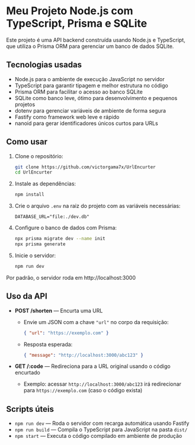# Meu Projeto Node.js com TypeScript, Prisma e SQLite

Este projeto é uma API backend construída usando Node.js e TypeScript, que utiliza o Prisma ORM para gerenciar um banco de dados SQLite.

## Tecnologias usadas

- Node.js para o ambiente de execução JavaScript no servidor  
- TypeScript para garantir tipagem e melhor estrutura no código  
- Prisma ORM para facilitar o acesso ao banco SQLite  
- SQLite como banco leve, ótimo para desenvolvimento e pequenos projetos  
- dotenv para gerenciar variáveis de ambiente de forma segura  
- Fastify como framework web leve e rápido  
- nanoid para gerar identificadores únicos curtos para URLs  

## Como usar

1. Clone o repositório:

    ```bash
    git clone https://github.com/victorgama7x/UrlEncurter
    cd UrlEncurter
    ```

2. Instale as dependências:

    ```bash
    npm install
    ```

3. Crie o arquivo `.env` na raiz do projeto com as variáveis necessárias:

    ```env
    DATABASE_URL="file:./dev.db"
    ```

4. Configure o banco de dados com Prisma:

    ```bash
    npx prisma migrate dev --name init
    npx prisma generate
    ```

5. Inicie o servidor:

    ```bash
    npm run dev
    ```

Por padrão, o servidor roda em http://localhost:3000

## Uso da API

- **POST /shorten** — Encurta uma URL

    - Envie um JSON com a chave `"url"` no corpo da requisição:

      ```json
      { "url": "https://exemplo.com" }
      ```

    - Resposta esperada:

      ```json
      { "message": "http://localhost:3000/abc123" }
      ```

- **GET /:code** — Redireciona para a URL original usando o código encurtado

    - Exemplo: acessar `http://localhost:3000/abc123` irá redirecionar para `https://exemplo.com` (caso o código exista)

## Scripts úteis

- `npm run dev` — Roda o servidor com recarga automática usando Fastify  
- `npm run build` — Compila o TypeScript para JavaScript na pasta `dist/`  
- `npm start` — Executa o código compilado em ambiente de produção  
